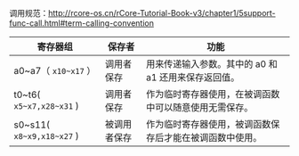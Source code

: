 调用规范：http://rcore-os.cn/rCore-Tutorial-Book-v3/chapter1/5support-func-call.html#term-calling-convention

| 寄存器组                  | 保存者       | 功能                                                     |
| ------------------------- | ------------ | -------------------------------------------------------- |
| a0~a7（ `x10~x17` ）      | 调用者保存   | 用来传递输入参数。其中的 a0 和 a1 还用来保存返回值。     |
| t0~t6( `x5~x7,x28~x31` )  | 调用者保存   | 作为临时寄存器使用，在被调函数中可以随意使用无需保存。   |
| s0~s11( `x8~x9,x18~x27` ) | 被调用者保存 | 作为临时寄存器使用，被调函数保存后才能在被调函数中使用。 |